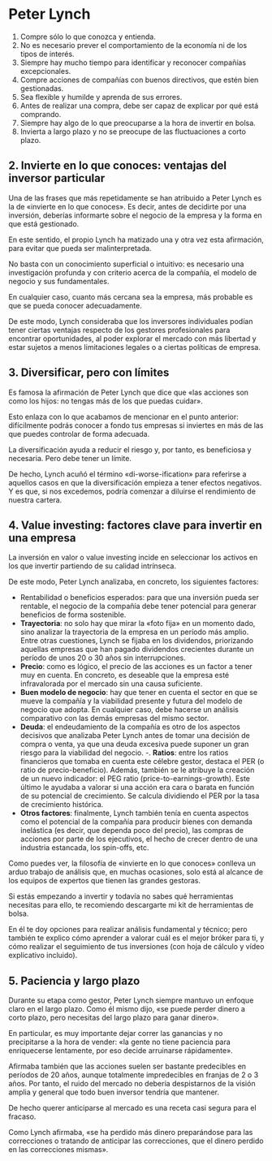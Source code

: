 ---
---

# Peter Lynch
1. Compre sólo lo que conozca y entienda.
2. No es necesario prever el comportamiento de la economía ni de los tipos de interés.
3. Siempre hay mucho tiempo para identificar y reconocer compañías excepcionales.
4. Compre acciones de compañías con buenos directivos, que estén bien gestionadas.
5. Sea flexible y humilde y aprenda de sus errores.
6. Antes de realizar una compra, debe ser capaz de explicar por qué está comprando.
7. Siempre hay algo de lo que preocuparse a la hora de invertir en bolsa.
8. Invierta a largo plazo y no se preocupe de las fluctuaciones a corto plazo.

## 2. Invierte en lo que conoces: ventajas del inversor particular

Una de las frases que más repetidamente se han atribuido a Peter Lynch es la de «invierte en lo que conoces». Es decir, antes de decidirte por una inversión, deberías informarte sobre el negocio de la empresa y la forma en que está gestionado.

En este sentido, el propio Lynch ha matizado una y otra vez esta afirmación, para evitar que pueda ser malinterpretada.

No basta con un conocimiento superficial o intuitivo: es necesario una investigación profunda y con criterio acerca de la compañía, el modelo de negocio y sus fundamentales.

En cualquier caso, cuanto más cercana sea la empresa, más probable es que se pueda conocer adecuadamente.

De este modo, Lynch consideraba que los inversores individuales podían tener ciertas ventajas respecto de los gestores profesionales para encontrar oportunidades, al poder explorar el mercado con más libertad y estar sujetos a menos limitaciones legales o a ciertas políticas de empresa.

## 3. Diversificar, pero con límites

Es famosa la afirmación de Peter Lynch que dice que «las acciones son como los hijos: no tengas más de los que puedas cuidar».

Esto enlaza con lo que acabamos de mencionar en el punto anterior: difícilmente podrás conocer a fondo tus empresas si inviertes en más de las que puedes controlar de forma adecuada.

La diversificación ayuda a reducir el riesgo y, por tanto, es beneficiosa y necesaria. Pero debe tener un límite.

De hecho, Lynch acuñó el término «di-worse-ification» para referirse a aquellos casos en que la diversificación empieza a tener efectos negativos. Y es que, si nos excedemos, podría comenzar a diluirse el rendimiento de nuestra cartera.

## 4. Value investing: factores clave para invertir en una empresa

La inversión en valor o value investing incide en seleccionar los activos en los que invertir partiendo de su calidad intrínseca.

De este modo, Peter Lynch analizaba, en concreto, los siguientes factores:

- Rentabilidad o beneficios esperados: para que una inversión pueda ser rentable, el negocio de la compañía debe tener potencial para generar beneficios de forma sostenible.
- **Trayectoria**: no solo hay que mirar la «foto fija» en un momento dado, sino analizar la trayectoria de la empresa en un período más amplio. Entre otras cuestiones, Lynch se fijaba en los dividendos, priorizando aquellas empresas que han pagado dividendos crecientes durante un período de unos 20 o 30 años sin interrupciones.
- **Precio**: como es lógico, el precio de las acciones es un factor a tener muy en cuenta. En concreto, es deseable que la empresa esté infravalorada por el mercado sin una causa suficiente.
- **Buen modelo de negocio**: hay que tener en cuenta el sector en que se mueve la compañía y la viabilidad presente y futura del modelo de negocio que adopta. En cualquier caso, debe hacerse un análisis comparativo con las demás empresas del mismo sector.
- **Deuda**: el endeudamiento de la compañía es otro de los aspectos decisivos que analizaba Peter Lynch antes de tomar una decisión de compra o venta, ya que una deuda excesiva puede suponer un gran riesgo para la viabilidad del negocio.
-. **Ratios**: entre los ratios financieros que tomaba en cuenta este célebre gestor, destaca el PER (o ratio de precio-beneficio). Además, también se le atribuye la creación de un nuevo indicador: el PEG ratio (price-to-earnings-growth). Este último le ayudaba a valorar si una acción era cara o barata en función de su potencial de crecimiento. Se calcula dividiendo el PER por la tasa de crecimiento histórica.
- **Otros factores**: finalmente, Lynch también tenía en cuenta aspectos como el potencial de la compañía para producir bienes con demanda inelástica (es decir, que dependa poco del precio), las compras de acciones por parte de los ejecutivos, el hecho de crecer dentro de una industria estancada, los spin-offs, etc.

Como puedes ver, la filosofía de «invierte en lo que conoces» conlleva un arduo trabajo de análisis que, en muchas ocasiones, solo está al alcance de los equipos de expertos que tienen las grandes gestoras.

Si estás empezando a invertir y todavía no sabes qué herramientas necesitas para ello, te recomiendo descargarte mi kit de herramientas de bolsa.

En él te doy opciones para realizar análisis fundamental y técnico; pero también te explico cómo aprender a valorar cuál es el mejor bróker para ti, y cómo realizar el seguimiento de tus inversiones (con hoja de cálculo y vídeo explicativo incluido).

## 5. Paciencia y largo plazo

Durante su etapa como gestor, Peter Lynch siempre mantuvo un enfoque claro en el largo plazo. Como él mismo dijo, «se puede perder dinero a corto plazo, pero necesitas del largo plazo para ganar dinero».

En particular, es muy importante dejar correr las ganancias y no precipitarse a la hora de vender: «la gente no tiene paciencia para enriquecerse lentamente, por eso decide arruinarse rápidamente».

Afirmaba también que las acciones suelen ser bastante predecibles en períodos de 20 años, aunque totalmente impredecibles en franjas de 2 o 3 años. Por tanto, el ruido del mercado no debería despistarnos de la visión amplia y general que todo buen inversor tendría que mantener.

De hecho querer anticiparse al mercado es una receta casi segura para el fracaso.

Como Lynch afirmaba, «se ha perdido más dinero preparándose para las correcciones o tratando de anticipar las correcciones, que el dinero perdido en las correcciones mismas».